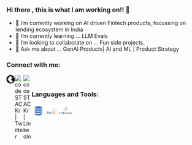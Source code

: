 ### Hi there , this is what I am working on!! 👋



- 🔭 I’m currently working on AI driven Fintech products, focussing on lending ecosystem in India
- 🌱 I’m currently learning ... LLM Evals
- 👯 I’m looking to collaborate on ... Fun side projects.
- 💬 Ask me about ... GenAI Products| AI and ML | Product Strategy

### Connect with me:

[<img align="left" alt="codeSTACKr.com" width="22px" src="https://raw.githubusercontent.com/iconic/open-iconic/master/svg/globe.svg" />][website]
[<img align="left" alt="codeSTACKr | Twitter" width="22px" src="https://cdn.jsdelivr.net/npm/simple-icons@v3/icons/twitter.svg" />][twitter]
[<img align="left" alt="codeSTACKr | LinkedIn" width="22px" src="https://cdn.jsdelivr.net/npm/simple-icons@v3/icons/linkedin.svg" />][linkedin]

<br />

### Languages and Tools:


<img align="left" alt="SQL" width="35px" src="https://raw.githubusercontent.com/github/explore/80688e429a7d4ef2fca1e82350fe8e3517d3494d/topics/sql/sql.png" />
<img align="left" alt="MySQL" width="35px" src="https://raw.githubusercontent.com/github/explore/80688e429a7d4ef2fca1e82350fe8e3517d3494d/topics/mysql/mysql.png" />
<img align="left" alt="Tableau" width="35px" src="https://github.com/AnkitMadhukar/Documentations/blob/main/Tableau.jfif" />


<br />
<br />

[website]: https://public.tableau.com/app/profile/ankit.madhukar
[twitter]: https://twitter.com/ankit_madhukar
[linkedin]: https://www.linkedin.com/in/ankitmadhukar/

